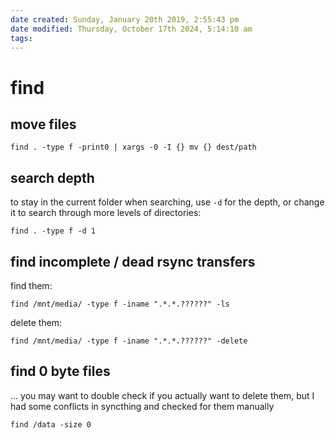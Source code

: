 ```yaml
---
date created: Sunday, January 20th 2019, 2:55:43 pm
date modified: Thursday, October 17th 2024, 5:14:10 am
tags: 
---
```


# find

## move files

```shell
find . -type f -print0 | xargs -0 -I {} mv {} dest/path
```

## search depth

to stay in the current folder when searching, use `-d` for the depth, or change it to search through more levels of directories:

```shell
find . -type f -d 1
```

## find incomplete / dead rsync transfers

find them:

```
find /mnt/media/ -type f -iname ".*.*.??????" -ls
```

delete them:

```
find /mnt/media/ -type f -iname ".*.*.??????" -delete
```

## find 0 byte files

… you may want to double check if you actually want to delete them, but I had some conflicts in syncthing and checked for them manually

```
find /data -size 0
```
